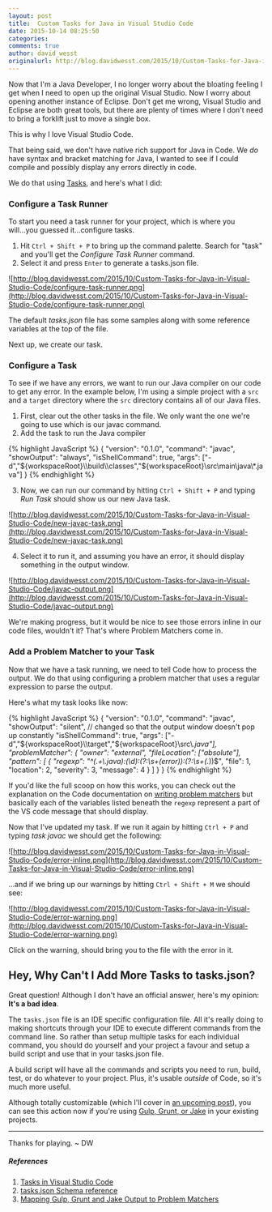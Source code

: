 ```yaml
---
layout: post
title:  Custom Tasks for Java in Visual Studio Code
date: 2015-10-14 08:25:50
categories:
comments: true
author: david_wesst
originalurl: http://blog.davidwesst.com/2015/10/Custom-Tasks-for-Java-in-Visual-Studio-Code/
---
```


Now that I'm a Java Developer, I no longer worry about the bloating feeling I get when I need to open up the original Visual Studio. Now I worry about opening another instance of Eclipse. Don't get me wrong, Visual Studio and Eclipse are both great tools, but there are plenty of times where I don't need to bring a forklift just to move a single box.

This is why I love Visual Studio Code.

That being said, we don't have native rich support for Java in Code. We _do_ have syntax and bracket matching for Java, I wanted to see if I could compile and possibly display any errors directly in code.

We do that using [Tasks](https://code.visualstudio.com/docs/editor/tasks), and here's what I did:

### Configure a Task Runner
To start you need a task runner for your project, which is where you will...you guessed it...configure tasks.

1. Hit ``Ctrl + Shift + P`` to bring up the command palette. Search for "task" and you'll get the _Configure Task Runner_ command. 
2. Select it and press ``Enter`` to generate a tasks.json file.

![http://blog.davidwesst.com/2015/10/Custom-Tasks-for-Java-in-Visual-Studio-Code/configure-task-runner.png](http://blog.davidwesst.com/2015/10/Custom-Tasks-for-Java-in-Visual-Studio-Code/configure-task-runner.png)

The default _tasks.json_ file has some samples along with some reference variables at the top of the file.

Next up, we create our task.

### Configure a Task
To see if we have any errors, we want to run our Java compiler on our code to get any error. In the example below, I'm using a simple project with a ```src``` and a ```target``` directory where the ```src``` directory contains all of our Java files.

1. First, clear out the other tasks in the file. We only want the one we're going to use which is our javac command.
2. Add the task to run the Java compiler

{% highlight JavaScript %}
{
	"version": "0.1.0",
	"command": "javac",
	"showOutput": "always",
	"isShellCommand": true,
	"args": ["-d","${workspaceRoot}\\build\\classes","${workspaceRoot}\\src\\main\\java\\*.java"]
}
{% endhighlight %}

3. Now, we can run our command by hitting ```Ctrl + Shift + P``` and typing _Run Task_ should show us our new Java task.

![http://blog.davidwesst.com/2015/10/Custom-Tasks-for-Java-in-Visual-Studio-Code/new-javac-task.png](http://blog.davidwesst.com/2015/10/Custom-Tasks-for-Java-in-Visual-Studio-Code/new-javac-task.png)

4. Select it to run it, and assuming you have an error, it should display something in the output window.

![http://blog.davidwesst.com/2015/10/Custom-Tasks-for-Java-in-Visual-Studio-Code/javac-output.png](http://blog.davidwesst.com/2015/10/Custom-Tasks-for-Java-in-Visual-Studio-Code/javac-output.png)

We're making progress, but it would be nice to see those errors inline in our code files, wouldn't it? That's where Problem Matchers come in.

### Add a Problem Matcher to your Task
Now that we have a task running, we need to tell Code how to process the output. We do that using configuring a problem matcher that uses a regular expression to parse the output.

Here's what my task looks like now:

{% highlight JavaScript %}
{
	"version": "0.1.0",
	"command": "javac",
	"showOutput": "silent",	// changed so that the output window doesn't pop up constantly
	"isShellCommand": true,
	"args": ["-d","${workspaceRoot}\\target","${workspaceRoot}\\src\\*.java"],
	"problemMatcher": {
		"owner": "external",
		"fileLocation": ["absolute"],
		"pattern": [
			{
				"regexp": "^(.+\\.java):(\\d):(?:\\s+(error)):(?:\\s+(.*))$",
				"file": 1,
				"location": 2,
				"severity": 3,
				"message": 4
			}
		]
	}
}
{% endhighlight %}

If you'd like the full scoop on how this works, you can check out the explanation on the Code documentation on [writing problem matchers](https://code.visualstudio.com/Docs/editor/tasks#_defining-a-problem-matcher) but basically each of the variables listed beneath the ```regexp``` represent a part of the VS code message that should display.

Now that I've updated my task. If we run it again by hitting ```Ctrl + P``` and typing _task javac_ we should get the following:

![http://blog.davidwesst.com/2015/10/Custom-Tasks-for-Java-in-Visual-Studio-Code/error-inline.png](http://blog.davidwesst.com/2015/10/Custom-Tasks-for-Java-in-Visual-Studio-Code/error-inline.png)

...and if we bring up our warnings by hitting ```Ctrl + Shift + M``` we should see:

![http://blog.davidwesst.com/2015/10/Custom-Tasks-for-Java-in-Visual-Studio-Code/error-warning.png](http://blog.davidwesst.com/2015/10/Custom-Tasks-for-Java-in-Visual-Studio-Code/error-warning.png)

Click on the warning, should bring you to the file with the error in it.

## Hey, Why Can't I Add More Tasks to tasks.json?
Great question! Although I don't have an official answer, here's my opinion: **It's a bad idea**.

The ```tasks.json``` file is an IDE specific configuration file. All it's really doing to making shortcuts through your IDE to execute different commands from the command line. So rather than setup multiple tasks for each individual command, you should do yourself and your project a favour and setup a build script and use that in your tasks.json file.

A build script will have all the commands and scripts you need to run, build, test, or do whatever to your project. Plus, it's usable _outside_ of Code, so it's much more useful.

Although totally customizable (which I'll cover in [an upcoming post](http://westerndevs.com/using-java-build-script-tasks-in-visual-studio-code/)), you can see this action now if you're using [Gulp, Grunt, or Jake](https://code.visualstudio.com/Docs/editor/tasks#_mapping-gulp-grunt-and-jake-output-to-problem-matchers) in your existing projects.

---
Thanks for playing. ~ DW

##### References
1. [Tasks in Visual Studio Code](https://code.visualstudio.com/Docs/editor/tasks)
2. [tasks.json Schema reference](https://code.visualstudio.com/docs/editor/tasks_appendix)
3. [Mapping Gulp, Grunt and Jake Output to Problem Matchers](https://code.visualstudio.com/Docs/editor/tasks#_mapping-gulp-grunt-and-jake-output-to-problem-matchers)